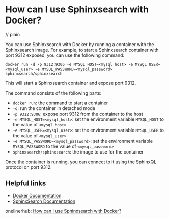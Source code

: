 # How can I use Sphinxsearch with Docker?
// plain

You can use Sphinxsearch with Docker by running a container with the Sphinxsearch image. For example, to start a Sphinxsearch container with port 9312 exposed, you can use the following command:

```
docker run -d -p 9312:9306 -e MYSQL_HOST=<mysql_host> -e MYSQL_USER=<mysql_user> -e MYSQL_PASSWORD=<mysql_password> sphinxsearch/sphinxsearch
```

This will start a Sphinxsearch container and expose port 9312.

The command consists of the following parts:
- `docker run`: the command to start a container
- `-d`: run the container in detached mode
- `-p 9312:9306`: expose port 9312 from the container to the host
- `-e MYSQL_HOST=<mysql_host>`: set the environment variable `MYSQL_HOST` to the value of `<mysql_host>`
- `-e MYSQL_USER=<mysql_user>`: set the environment variable `MYSQL_USER` to the value of `<mysql_user>`
- `-e MYSQL_PASSWORD=<mysql_password>`: set the environment variable `MYSQL_PASSWORD` to the value of `<mysql_password>`
- `sphinxsearch/sphinxsearch`: the image to use for the container

Once the container is running, you can connect to it using the SphinxQL protocol on port 9312.

## Helpful links
- [Docker Documentation](https://docs.docker.com/)
- [SphinxSearch Documentation](http://sphinxsearch.com/docs/)

onelinerhub: [How can I use Sphinxsearch with Docker?](https://onelinerhub.com/sphinxsearch/how-can-i-use-sphinxsearch-with-docker)
